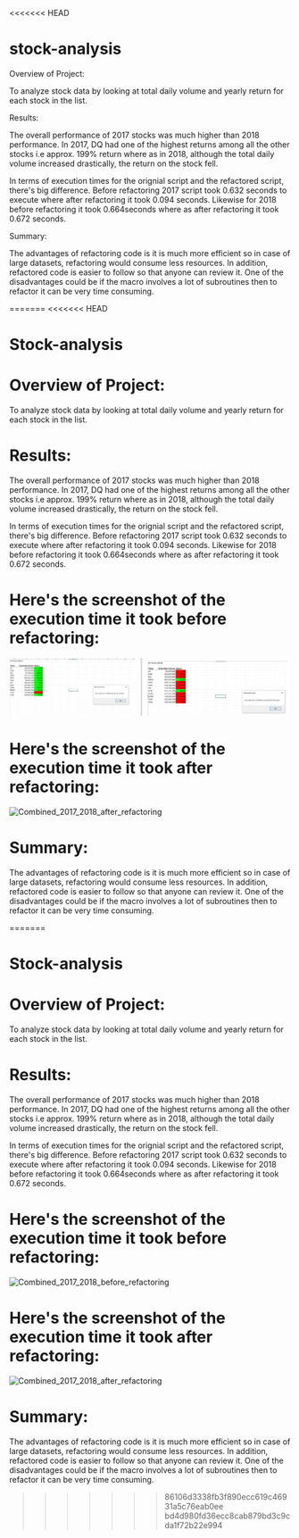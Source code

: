 <<<<<<< HEAD
# stock-analysis

Overview of Project:

To analyze stock data by looking at total daily volume and yearly return for each stock in the list.

Results:   

The overall performance of 2017 stocks was much higher than 2018 performance.  In 2017, DQ had one of the highest returns among all the other stocks i.e approx. 199% return where as in 2018, although the total daily volume increased drastically, the return on the stock fell.  

In terms of execution times for the orignial script and the refactored script, there's big difference.  Before refactoring 2017 script took 0.632 seconds to execute where after refactoring it took 0.094 seconds.  Likewise for 2018 before refactoring it took 0.664seconds where as after refactoring it took 0.672 seconds.  

Summary: 

The advantages of refactoring code is it is much more efficient so in case of large datasets, refactoring would consume less resources.  In addition, refactored code is easier to follow so that anyone can review it.  One of the disadvantages could be if the macro involves a lot of subroutines then to refactor it can be very time consuming.  

=======
<<<<<<< HEAD
# Stock-analysis

# Overview of Project:

To analyze stock data by looking at total daily volume and yearly return for each stock in the list.

# Results:   

The overall performance of 2017 stocks was much higher than 2018 performance.  In 2017, DQ had one of the highest returns among all the other stocks i.e approx. 199% return where as in 2018, although the total daily volume increased drastically, the return on the stock fell.  

In terms of execution times for the orignial script and the refactored script, there's big difference.  Before refactoring 2017 script took 0.632 seconds to execute where after refactoring it took 0.094 seconds.  Likewise for 2018 before refactoring it took 0.664seconds where as after refactoring it took 0.672 seconds.  

# Here's the screenshot of the execution time it took before refactoring:

![Combined_2017_2018_before_refactoring](Resources/2017_2018_Before_refactoring.png)


# Here's the screenshot of the execution time it took after refactoring:

![Combined_2017_2018_after_refactoring](https://user-images.githubusercontent.com/98514955/154887082-f6aa11cb-c0c3-4e1a-9c14-c63bbf23e9b5.png)

# Summary: 

The advantages of refactoring code is it is much more efficient so in case of large datasets, refactoring would consume less resources.  In addition, refactored code is easier to follow so that anyone can review it.  One of the disadvantages could be if the macro involves a lot of subroutines then to refactor it can be very time consuming.  

=======
# Stock-analysis

# Overview of Project:

To analyze stock data by looking at total daily volume and yearly return for each stock in the list.

# Results:   

The overall performance of 2017 stocks was much higher than 2018 performance.  In 2017, DQ had one of the highest returns among all the other stocks i.e approx. 199% return where as in 2018, although the total daily volume increased drastically, the return on the stock fell.  

In terms of execution times for the orignial script and the refactored script, there's big difference.  Before refactoring 2017 script took 0.632 seconds to execute where after refactoring it took 0.094 seconds.  Likewise for 2018 before refactoring it took 0.664seconds where as after refactoring it took 0.672 seconds.  

# Here's the screenshot of the execution time it took before refactoring:

![Combined_2017_2018_before_refactoring](https://user-images.githubusercontent.com/98514955/154887062-1ef6d1fd-4f72-43e4-9680-f329f1ff9cfd.png)


# Here's the screenshot of the execution time it took after refactoring:

![Combined_2017_2018_after_refactoring](https://user-images.githubusercontent.com/98514955/154887082-f6aa11cb-c0c3-4e1a-9c14-c63bbf23e9b5.png)

# Summary: 

The advantages of refactoring code is it is much more efficient so in case of large datasets, refactoring would consume less resources.  In addition, refactored code is easier to follow so that anyone can review it.  One of the disadvantages could be if the macro involves a lot of subroutines then to refactor it can be very time consuming.  

>>>>>>> 86106d3338fb3f890ecc619c46931a5c76eab0ee
>>>>>>> bd4d980fd36ecc8cab879bd3c9cda1f72b22e994
